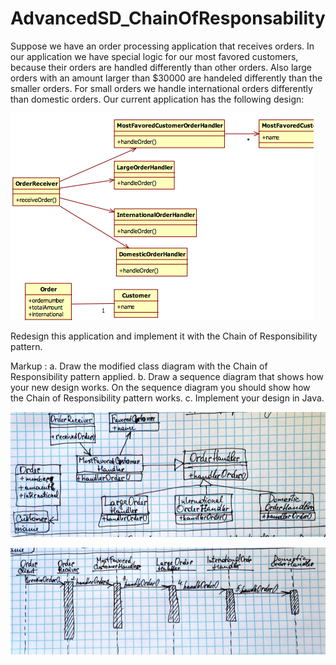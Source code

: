 # AdvancedSD_ChainOfResponsability
 
Suppose we have an order processing application that receives orders. In our application we
have special logic for our most favored customers, because their orders are handled
differently than other orders.
Also large orders with an amount larger than $30000 are handeled differently than the
smaller orders.
For small orders we handle international orders differently than domestic orders.
Our current application has the following design:

![ChainOfResponsability Lab](https://github.com/itimotin/AdvancedSD_ChainOfResponsability/blob/master/task.png)

Redesign this application and implement it with the Chain of Responsibility pattern.

Markup : a. Draw the modified class diagram with the Chain of Responsibility pattern applied.
       b. Draw a sequence diagram that shows how your new design works. On the sequence
diagram you should show how the Chain of Responsibility pattern works.
       c. Implement your design in Java. 


![ChainOfResponsability ClassDiagram](https://github.com/itimotin/AdvancedSD_ChainOfResponsability/blob/master/classDiagram.png)

![ChainOfResponsability SequenceDiagram](https://github.com/itimotin/AdvancedSD_ChainOfResponsability/blob/master/sequence.png)
